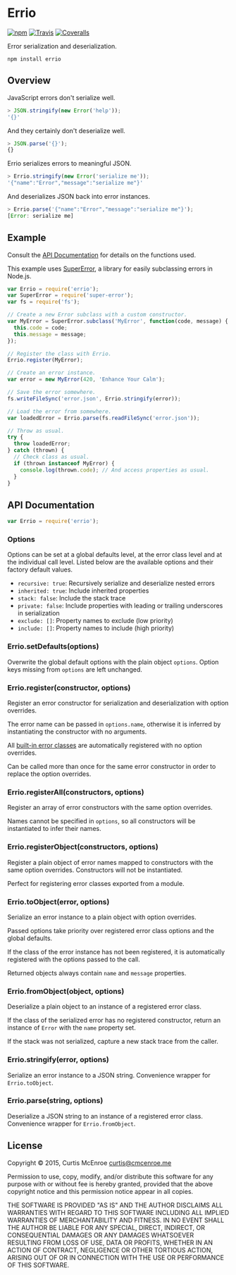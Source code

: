 # Errio

[![npm](https://img.shields.io/npm/v/errio.svg?style=flat-square)](https://www.npmjs.com/package/errio)
[![Travis](https://img.shields.io/travis/programble/errio.svg?style=flat-square)](https://travis-ci.org/programble/errio)
[![Coveralls](https://img.shields.io/coveralls/programble/errio.svg?style=flat-square)](https://coveralls.io/r/programble/errio)

Error serialization and deserialization.

```
npm install errio
```

## Overview

JavaScript errors don't serialize well.

```javascript
> JSON.stringify(new Error('help'));
'{}'
```

And they certainly don't deserialize well.

```javascript
> JSON.parse('{}');
{}
```

Errio serializes errors to meaningful JSON.

```javascript
> Errio.stringify(new Error('serialize me'));
'{"name":"Error","message":"serialize me"}'
```

And deserializes JSON back into error instances.

```javascript
> Errio.parse('{"name":"Error","message":"serialize me"}');
[Error: serialize me]
```

## Example

Consult the [API Documentation][docs] for details on the functions used.

This example uses [SuperError][super-error], a library for easily
subclassing errors in Node.js.

```javascript
var Errio = require('errio');
var SuperError = require('super-error');
var fs = require('fs');

// Create a new Error subclass with a custom constructor.
var MyError = SuperError.subclass('MyError', function(code, message) {
  this.code = code;
  this.message = message;
});

// Register the class with Errio.
Errio.register(MyError);

// Create an error instance.
var error = new MyError(420, 'Enhance Your Calm');

// Save the error somewhere.
fs.writeFileSync('error.json', Errio.stringify(error));

// Load the error from somewhere.
var loadedError = Errio.parse(fs.readFileSync('error.json'));

// Throw as usual.
try {
  throw loadedError;
} catch (thrown) {
  // Check class as usual.
  if (thrown instanceof MyError) {
    console.log(thrown.code); // And access properties as usual.
  }
}
```

[super-error]: https://github.com/busbud/super-error
[docs]: #api-documentation

## API Documentation

```javascript
var Errio = require('errio');
```

### Options

Options can be set at a global defaults level, at the error class level
and at the individual call level. Listed below are the available options
and their factory default values.

- `recursive: true`: Recursively serialize and deserialize nested errors
- `inherited: true`: Include inherited properties
- `stack: false`: Include the stack trace
- `private: false`: Include properties with leading or trailing
  underscores in serialization
- `exclude: []`: Property names to exclude (low priority)
- `include: []`: Property names to include (high priority)

### Errio.setDefaults(options)

Overwrite the global default options with the plain object `options`.
Option keys missing from `options` are left unchanged.

### Errio.register(constructor, options)

Register an error constructor for serialization and deserialization with
option overrides.

The error name can be passed in `options.name`, otherwise it is inferred by
instantiating the constructor with no arguments.

All [built-in error classes][builtins] are automatically registered with
no option overrides.

Can be called more than once for the same error constructor in order to
replace the option overrides.

[builtins]: https://developer.mozilla.org/en-US/docs/Web/JavaScript/Reference/Global_Objects/Error#Error_types

### Errio.registerAll(constructors, options)

Register an array of error constructors with the same option overrides.

Names cannot be specified in `options`, so all constructors will be
instantiated to infer their names.

### Errio.registerObject(constructors, options)

Register a plain object of error names mapped to constructors with the
same option overrides. Constructors will not be instantiated.

Perfect for registering error classes exported from a module.

### Errio.toObject(error, options)

Serialize an error instance to a plain object with option overrides.

Passed options take priority over registered error class options and the
global defaults.

If the class of the error instance has not been registered, it is
automatically registered with the options passed to the call.

Returned objects always contain `name` and `message` properties.

### Errio.fromObject(object, options)

Deserialize a plain object to an instance of a registered error class.

If the class of the serialized error has no registered constructor,
return an instance of `Error` with the `name` property set.

If the stack was not serialized, capture a new stack trace from the
caller.

### Errio.stringify(error, options)

Serialize an error instance to a JSON string. Convenience wrapper for
`Errio.toObject`.

### Errio.parse(string, options)

Deserialize a JSON string to an instance of a registered error class.
Convenience wrapper for `Errio.fromObject`.

## License

Copyright © 2015, Curtis McEnroe <curtis@cmcenroe.me>

Permission to use, copy, modify, and/or distribute this software for any
purpose with or without fee is hereby granted, provided that the above
copyright notice and this permission notice appear in all copies.

THE SOFTWARE IS PROVIDED "AS IS" AND THE AUTHOR DISCLAIMS ALL WARRANTIES
WITH REGARD TO THIS SOFTWARE INCLUDING ALL IMPLIED WARRANTIES OF
MERCHANTABILITY AND FITNESS. IN NO EVENT SHALL THE AUTHOR BE LIABLE FOR
ANY SPECIAL, DIRECT, INDIRECT, OR CONSEQUENTIAL DAMAGES OR ANY DAMAGES
WHATSOEVER RESULTING FROM LOSS OF USE, DATA OR PROFITS, WHETHER IN AN
ACTION OF CONTRACT, NEGLIGENCE OR OTHER TORTIOUS ACTION, ARISING OUT OF
OR IN CONNECTION WITH THE USE OR PERFORMANCE OF THIS SOFTWARE.
